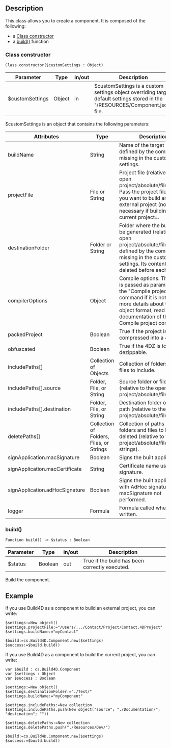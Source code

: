 <!-- Type your summary here -->
## Description

This class allows you to create a component. It is composed of the following:

* a [Class constructor](#class-constructor)
* a [build()](#build) function

### Class constructor

```4D
Class constructor($customSettings : Object)
```
| Parameter | Type | in/out | Description |
|---|---|---|---|
| $customSettings | Object | in | $customSettings is a custom settings object overriding target default settings stored in the "/RESOURCES/Component.json" file. |

$customSettings is an object that contains the following parameters:

| Attributes | Type | Description |
|---|---|---|        
|buildName | String | Name of the target build, defined by the component if missing in the custom settings.|
|projectFile | File or String | Project file (relative to the open project/absolute/filesystem). Pass the project file path if you want to build an external project (not necessary if building the current project=.|
|destinationFolder | Folder or String | Folder where the build will be generated (relative to the open project/absolute/filesystem), defined by the component if missing in the custom settings. Its contents are deleted before each build.|
|compilerOptions | Object | Compile options. The object is passed as parameter to the "Compile project" command if it is not null. For more details about the object format, read the documentation of the Compile project command.|
|packedProject | Boolean | True if the project is compressed into a 4DZ file.|
|obfuscated | Boolean | True if the 4DZ is to not be dezippable.|
|includePaths[] | Collection of Objects | Collection of folders and files to include.|
|includePaths[].source | Folder, File, or String | Source folder or file path (relative to the open project/absolute/filesystem).|
|includePaths[].destination | Folder, File, or String | Destination folder or file path (relative to the built project/absolute/filesystem).|
|deletePaths[] | Collection of Folders, Files, or Strings | Collection of paths to folders and files to be deleted (relative to the built project/absolute/filesystem strings).|
|signApplication.macSignature | Boolean | Signs the built applications.|
|signApplication.macCertificate | String | Certificate name used  for signature.|
|signApplication.adHocSignature | Boolean | Signs the built applications with AdHoc signature if macSignature not performed.|
|logger | Formula | Formula called when a log is written.|

### build()

```4D
Function build() -> $status : Boolean
```
| Parameter | Type | in/out | Description |
|---|---|---|---|
| $status | Boolean | out | True if the build has been correctly executed.|

Build the component.

## Example

If you use Build4D as a component to build an external project, you can write: 

```4D
$settings:=New object()
$settings.projectFile:="/Users/.../Contact/Project/Contact.4DProject"
$settings.buildName:="myContact"

$build:=cs.Build4D.Component.new($settings)
$success:=$build.build()
```

If you use Build4D as a component to build the current project, you can write:

```4D
var $build : cs.Build4D.Component
var $settings : Object
var $success : Boolean

$settings:=New object()
$settings.destinationFolder:="./Test/"
$settings.buildName:="myComponent"

$settings.includePaths:=New collection
$settings.includePaths.push(New object("source"; "./Documentation/"; "destination"; ""))

$settings.deletePaths:=New collection
$settings.deletePaths.push("./Resources/Dev/")

$build:=cs.Build4D.Component.new($settings)
$success:=$build.build()
```
